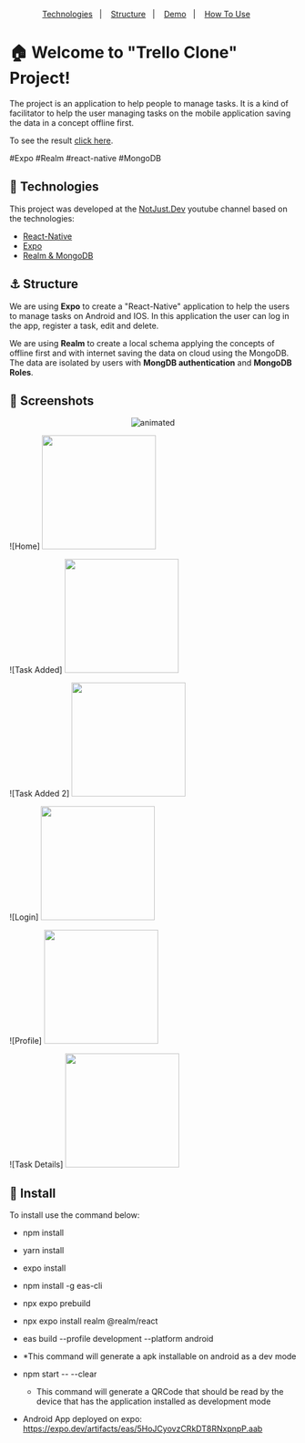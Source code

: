 <p align="center">  
  <a href="#rocket-technologies">Technologies</a>&nbsp;&nbsp;&nbsp;|&nbsp;&nbsp;&nbsp;  
  <a href="#anchor-structure">Structure</a>&nbsp;&nbsp;&nbsp;|&nbsp;&nbsp;&nbsp;  
  <a href="#movie_camera-screenshots">Demo</a>&nbsp;&nbsp;&nbsp;|&nbsp;&nbsp;&nbsp;
  <a href="#information_source-how-to-use">How To Use</a>&nbsp;&nbsp;&nbsp;&nbsp;&nbsp;&nbsp;
</p>

# :house: Welcome to "Trello Clone" Project!

The project is an application to help people to manage tasks. It is a kind of facilitator to help the user managing tasks on the mobile application saving the data in a concept offline first.

To see the result [click here](https://google.com/).

#Expo #Realm #react-native #MongoDB

## :rocket: Technologies

This project was developed at the [NotJust.Dev](https://www.youtube.com/watch?v=WiXs0JbA3_k) youtube channel based on the technologies:

- [React-Native](https://reactnative.dev/)
- [Expo](https://expo.dev/)
- [Realm & MongoDB](https://www.mongodb.com/developer/)

## :anchor: Structure

We are using **Expo** to create a "React-Native" application to help the users to manage tasks on Android and IOS. In this application the user can log in the app, register a task, edit and delete.

We are using **Realm** to create a local schema applying the concepts of offline first and with internet saving the data on cloud using the MongoDB. The data are isolated by users with **MongDB authentication** and **MongoDB Roles**.

## :movie_camera: Screenshots
  
<p align="center">
  <img src="demo-resize.gif" alt="animated" />
</p>
![Home] 
  <img src="https://github.com/user-attachments/assets/ce272625-9383-4822-bc5b-2f8fcb0e05d8" width="200">

![Task Added] 
  <img src="https://github.com/user-attachments/assets/2ba7deae-48d4-4edc-a945-e4f8a50d4e16" width="200">

![Task Added 2] 
  <img src="https://github.com/user-attachments/assets/3a913db6-6bda-4140-8f68-d4613bd78f92" width="200">

![Login] <img src="https://github.com/user-attachments/assets/fc9ebc98-842a-41f6-9c38-a9ac2929d566" width="200">

![Profile] <img src="https://github.com/user-attachments/assets/7bc9641d-8a1c-4f76-915a-624f7428e377" width="200">

![Task Details] <img src="https://github.com/user-attachments/assets/8600a20c-5fd6-4396-af8e-6c7a567d24b9" width="200">





## :electric_plug: Install

To install use the command below:

- npm install
- yarn install
- expo install
- npm install -g eas-cli
- npx expo prebuild
- npx expo install realm @realm/react
- eas build --profile development --platform android
- *This command will generate a apk installable on android as a dev mode

- npm start -- --clear
  * This command will generate a QRCode that should be read by the device that has the application installed as development mode

- Android App deployed on expo: https://expo.dev/artifacts/eas/5HoJCyovzCRkDT8RNxpnpP.aab
